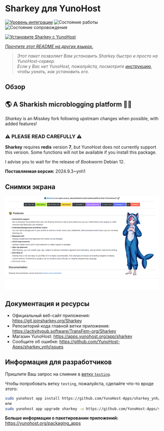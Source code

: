 <!--
Важно: этот README был автоматически сгенерирован <https://github.com/YunoHost/apps/tree/master/tools/readme_generator>
Он НЕ ДОЛЖЕН редактироваться вручную.
-->

# Sharkey для YunoHost

[![Уровень интеграции](https://apps.yunohost.org/badge/integration/sharkey)](https://ci-apps.yunohost.org/ci/apps/sharkey/)
![Состояние работы](https://apps.yunohost.org/badge/state/sharkey)
![Состояние сопровождения](https://apps.yunohost.org/badge/maintained/sharkey)

[![Установите Sharkey с YunoHost](https://install-app.yunohost.org/install-with-yunohost.svg)](https://install-app.yunohost.org/?app=sharkey)

*[Прочтите этот README на других языках.](./ALL_README.md)*

> *Этот пакет позволяет Вам установить Sharkey быстро и просто на YunoHost-сервер.*  
> *Если у Вас нет YunoHost, пожалуйста, посмотрите [инструкцию](https://yunohost.org/install), чтобы узнать, как установить его.*

## Обзор

## 🌎 A Sharkish microblogging platform 🦈🚀 

_Sharkey_ is an Misskey fork following upstream changes when possible, with added features!

### ⚠️ PLEASE READ CAREFULLY ⚠️

**Sharkey** requires **redis** version **7**, but YunoHost does not currently support this version.
Some functions will not be available if you install this package.

I advise you to wait for the release of _Bookworm_ Debian 12.


**Поставляемая версия:** 2024.9.3~ynh1

## Снимки экрана

![Снимок экрана Sharkey](./doc/screenshots/screenshot-desktop.png)

## Документация и ресурсы

- Официальный веб-сайт приложения: <https://git.joinsharkey.org/Sharkey>
- Репозиторий кода главной ветки приложения: <https://activitypub.software/TransFem-org/Sharkey>
- Магазин YunoHost: <https://apps.yunohost.org/app/sharkey>
- Сообщите об ошибке: <https://github.com/YunoHost-Apps/sharkey_ynh/issues>

## Информация для разработчиков

Пришлите Ваш запрос на слияние в [ветку `testing`](https://github.com/YunoHost-Apps/sharkey_ynh/tree/testing).

Чтобы попробовать ветку `testing`, пожалуйста, сделайте что-то вроде этого:

```bash
sudo yunohost app install https://github.com/YunoHost-Apps/sharkey_ynh/tree/testing --debug
или
sudo yunohost app upgrade sharkey -u https://github.com/YunoHost-Apps/sharkey_ynh/tree/testing --debug
```

**Больше информации о пакетировании приложений:** <https://yunohost.org/packaging_apps>
